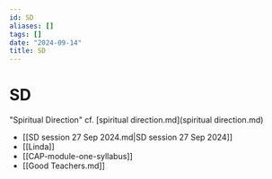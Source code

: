```yaml
---
id: SD
aliases: []
tags: []
date: "2024-09-14"
title: SD
---
```

# SD
"Spiritual Direction" cf. [spiritual direction.md](spiritual direction.md)
- [[SD session  27 Sep 2024.md|SD session  27 Sep 2024]]
- [[Linda]]
- [[CAP-module-one-syllabus]]
- [[Good Teachers.md]]
